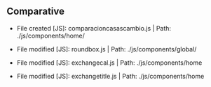 ## Comparative

- File created [JS]: comparacioncasascambio.js | Path: ./js/components/home/

- File modified [JS]: roundbox.js | Path: ./js/components/global/

- File modified [JS]: exchangecal.js | Path: ./js/components/home

- File modified [JS]: exchangetitle.js | Path: ./js/components/home

